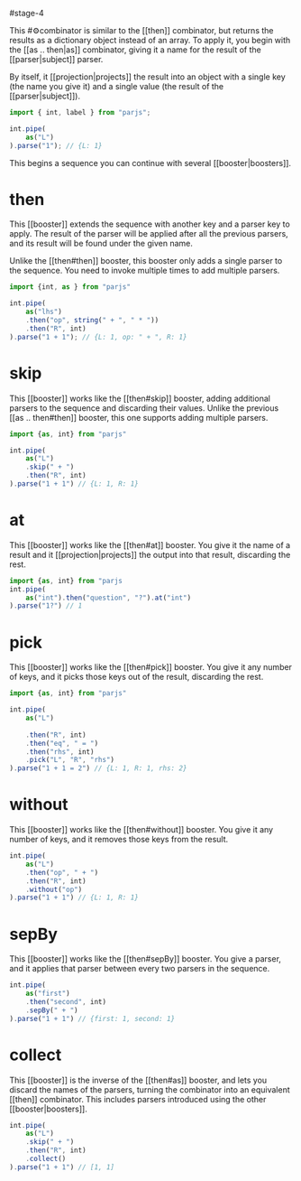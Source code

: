 #stage-4

This #⚙️combinator is similar to the [[then]] combinator, but returns the results as a dictionary object instead of an array. To apply it, you begin with the [[as .. then|as]] combinator, giving it a name for the result of the [[parser|subject]] parser.

By itself, it [[projection|projects]] the result into an object with a single key (the name you give it) and a single value (the result of the [[parser|subject]]).

```ts
import { int, label } from "parjs";

int.pipe(
    as("L")
).parse("1"); // {L: 1}
```

This begins a sequence you can continue with several [[booster|boosters]].
# then
This [[booster]] extends the sequence with another key and a parser key to apply. The result of the parser will be applied after all the previous parsers, and its result will be found under the given name.

Unlike the [[then#then]] booster, this booster only adds a single parser to the sequence. You need to invoke multiple times to add multiple parsers.

```ts title:as_then.then.ts
import {int, as } from "parjs"

int.pipe(
    as("lhs")
    .then("op", string(" + ", " * "))
    .then("R", int)
).parse("1 + 1"); // {L: 1, op: " + ", R: 1}
```

# skip
This [[booster]] works like the [[then#skip]] booster, adding additional parsers to the sequence and discarding their values. Unlike the previous [[as .. then#then]] booster, this one supports adding multiple parsers.

```ts title:as_then.skip.ts
import {as, int} from "parjs"

int.pipe(
    as("L")
    .skip(" + ")
    .then("R", int)
).parse("1 + 1") // {L: 1, R: 1}
```

# at
This [[booster]] works like the [[then#at]] booster. You give it the name of a result and it [[projection|projects]] the output into that result, discarding the rest.

```ts title:as_then.at.ts
import {as, int} from "parjs
int.pipe(
    as("int").then("question", "?").at("int")
).parse("1?") // 1
```

# pick
This [[booster]] works like the [[then#pick]] booster. You give it any number of keys, and it picks those keys out of the result, discarding the rest.

```ts title:as_then.pick.ts
import {as, int} from "parjs"

int.pipe(
    as("L")
     
    .then("R", int)
    .then("eq", " = ")
    .then("rhs", int)
    .pick("L", "R", "rhs")
).parse("1 + 1 = 2") // {L: 1, R: 1, rhs: 2}

```

# without
This [[booster]] works like the [[then#without]] booster. You give it any number of keys, and it removes those keys from the result.

```ts title:as_then.without.ts
int.pipe(
    as("L")
    .then("op", " + ")
    .then("R", int)
    .without("op")
).parse("1 + 1") // {L: 1, R: 1}
```

# sepBy
This [[booster]] works like the [[then#sepBy]] booster. You give a parser, and it applies that parser between every two parsers in the sequence. 

```ts title:as_then.sepBy.ts
int.pipe(
    as("first")
    .then("second", int)
    .sepBy(" + ")
).parse("1 + 1") // {first: 1, second: 1}
```

# collect
This [[booster]] is the inverse of the [[then#as]] booster, and lets you discard the names of the parsers, turning the combinator into an equivalent [[then]] combinator. This includes parsers introduced using the other [[booster|boosters]]. 

```ts title:as_then.collect.ts
int.pipe(
    as("L")
    .skip(" + ")
    .then("R", int)
    .collect()
).parse("1 + 1") // [1, 1]
```